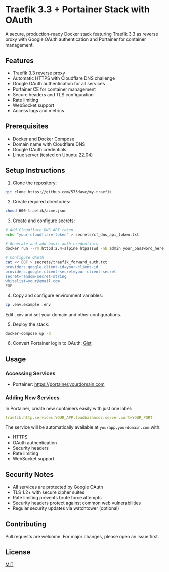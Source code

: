 # Traefik 3.3 + Portainer Stack with OAuth

A secure, production-ready Docker stack featuring Traefik 3.3 as reverse proxy with Google OAuth authentication and Portainer for container management.

## Features

- Traefik 3.3 reverse proxy
- Automatic HTTPS with Cloudflare DNS challenge
- Google OAuth authentication for all services
- Portainer CE for container management
- Secure headers and TLS configuration
- Rate limiting
- WebSocket support
- Access logs and metrics

## Prerequisites

- Docker and Docker Compose
- Domain name with Cloudflare DNS
- Google OAuth credentials
- Linux server (tested on Ubuntu 22.04)

## Setup Instructions

1. Clone the repository:
```bash
git clone https://github.com/573dave/my-traefik .
```

2. Create required directories:
```bash
chmod 600 traefik/acme.json
```

3. Create and configure secrets:
```bash
# Add Cloudflare DNS API token
echo "your-cloudflare-token" > secrets/cf_dns_api_token.txt

# Generate and add basic auth credentials
docker run --rm httpd:2.4-alpine htpasswd -nb admin your_password_here > secrets/basic_auth_credentials.txt

# Configure OAuth
cat << EOF > secrets/traefik_forward_auth.txt
providers.google.client-id=your-client-id
providers.google.client-secret=your-client-secret
secret=random-secret-string
whitelist=your@email.com
EOF
```

4. Copy and configure environment variables:
```bash
cp .env.example .env
```
Edit `.env` and set your domain and other configurations.

5. Deploy the stack:
```bash
docker-compose up -d
```

6. Convert Portainer login to OAuth:
[Gist](https://gist.github.com/573dave/4d37824fcea9e3d697bae2cd922769ea)

## Usage

### Accessing Services

- Portainer: https://portainer.yourdomain.com

### Adding New Services

In Portainer, create new containers easily with just one label:
```yaml
traefik.http.services.YOUR_APP.loadbalancer.server.port=YOUR_PORT
```

The service will be automatically available at `yourapp.yourdomain.com` with:
- HTTPS
- OAuth authentication
- Security headers
- Rate limiting
- WebSocket support

## Security Notes

- All services are protected by Google OAuth
- TLS 1.2+ with secure cipher suites
- Rate limiting prevents brute force attempts
- Security headers protect against common web vulnerabilities
- Regular security updates via watchtower (optional)

## Contributing

Pull requests are welcome. For major changes, please open an issue first.

## License

[MIT](https://choosealicense.com/licenses/mit/)
